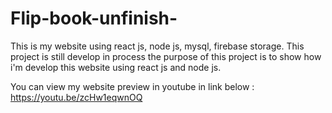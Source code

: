 # Flip-book-unfinish-

This is my website using react js, node js, mysql, firebase storage.
This project is still develop in process the purpose of this project is to show how i'm develop this website using react js and node js.

You can view my website preview in youtube in link below :
https://youtu.be/zcHw1eqwnOQ
